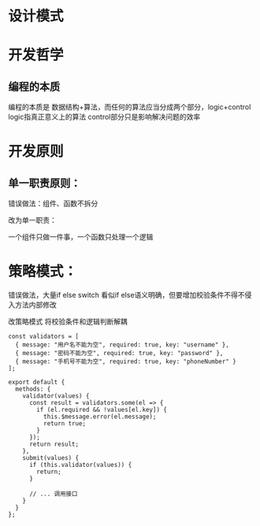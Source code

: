

# 设计模式

# 开发哲学

## 编程的本质
编程的本质是 数据结构+算法，而任何的算法应当分成两个部分，logic+control
logic指真正意义上的算法
control部分只是影响解决问题的效率

# 开发原则
## 单一职责原则：

错误做法：组件、函数不拆分

改为单一职责：

一个组件只做一件事，一个函数只处理一个逻辑


# 策略模式：

错误做法，大量if else switch
看似if else语义明确，但要增加校验条件不得不侵入方法内部修改

改策略模式 将校验条件和逻辑判断解耦

```
const validators = [
  { message: "用户名不能为空", required: true, key: "username" },
  { message: "密码不能为空", required: true, key: "password" },
  { message: "手机号不能为空", required: true, key: "phoneNumber" }
];

export default {
  methods: {
    validator(values) {
      const result = validators.some(el => {
        if (el.required && !values[el.key]) {
          this.$message.error(el.message);
          return true;
        }
      });
      return result;
    },
    submit(values) {
      if (this.validator(values)) {
        return;
      }

      // ... 调用接口
    }
  }
};
```